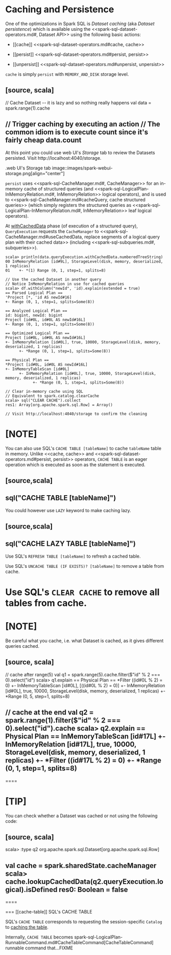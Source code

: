 # Caching and Persistence

One of the optimizations in Spark SQL is *Dataset caching* (aka *Dataset persistence*) which is available using the <<spark-sql-dataset-operators.md#, Dataset API>> using the following basic actions:

* [[cache]] <<spark-sql-dataset-operators.md#cache, cache>>

* [[persist]] <<spark-sql-dataset-operators.md#persist, persist>>

* [[unpersist]] <<spark-sql-dataset-operators.md#unpersist, unpersist>>

`cache` is simply `persist` with `MEMORY_AND_DISK` storage level.

[source, scala]
----
// Cache Dataset -- it is lazy and so nothing really happens
val data = spark.range(1).cache

// Trigger caching by executing an action
// The common idiom is to execute count since it's fairly cheap
data.count
----

At this point you could use web UI's *Storage* tab to review the Datasets persisted. Visit http://localhost:4040/storage.

.web UI's Storage tab
image::images/spark-webui-storage.png[align="center"]

`persist` uses <<spark-sql-CacheManager.md#, CacheManager>> for an in-memory cache of structured queries (and <<spark-sql-LogicalPlan-InMemoryRelation.md#, InMemoryRelation>> logical operators), and is used to <<spark-sql-CacheManager.md#cacheQuery, cache structured queries>> (which simply registers the structured queries as <<spark-sql-LogicalPlan-InMemoryRelation.md#, InMemoryRelation>> leaf logical operators).

At [withCachedData](QueryExecution.md#withCachedData) phase (of execution of a structured query), `QueryExecution` requests the `CacheManager` to <<spark-sql-CacheManager.md#useCachedData, replace segments of a logical query plan with their cached data>> (including <<spark-sql-subqueries.md#, subqueries>>).

```
scala> println(data.queryExecution.withCachedData.numberedTreeString)
00 InMemoryRelation [id#9L], StorageLevel(disk, memory, deserialized, 1 replicas)
01    +- *(1) Range (0, 1, step=1, splits=8)
```

```
// Use the cached Dataset in another query
// Notice InMemoryRelation in use for cached queries
scala> df.withColumn("newId", 'id).explain(extended = true)
== Parsed Logical Plan ==
'Project [*, 'id AS newId#16]
+- Range (0, 1, step=1, splits=Some(8))

== Analyzed Logical Plan ==
id: bigint, newId: bigint
Project [id#0L, id#0L AS newId#16L]
+- Range (0, 1, step=1, splits=Some(8))

== Optimized Logical Plan ==
Project [id#0L, id#0L AS newId#16L]
+- InMemoryRelation [id#0L], true, 10000, StorageLevel(disk, memory, deserialized, 1 replicas)
      +- *Range (0, 1, step=1, splits=Some(8))

== Physical Plan ==
*Project [id#0L, id#0L AS newId#16L]
+- InMemoryTableScan [id#0L]
      +- InMemoryRelation [id#0L], true, 10000, StorageLevel(disk, memory, deserialized, 1 replicas)
            +- *Range (0, 1, step=1, splits=Some(8))

// Clear in-memory cache using SQL
// Equivalent to spark.catalog.clearCache
scala> sql("CLEAR CACHE").collect
res1: Array[org.apache.spark.sql.Row] = Array()

// Visit http://localhost:4040/storage to confirm the cleaning
```

[NOTE]
====
You can also use SQL's `CACHE TABLE [tableName]` to cache `tableName` table in memory. Unlike <<cache, cache>> and <<spark-sql-dataset-operators.md#persist, persist>> operators, `CACHE TABLE` is an eager operation which is executed as soon as the statement is executed.

[source,scala]
----
sql("CACHE TABLE [tableName]")
----

You could however use `LAZY` keyword to make caching lazy.

[source,scala]
----
sql("CACHE LAZY TABLE [tableName]")
----

Use SQL's `REFRESH TABLE [tableName]` to refresh a cached table.

Use SQL's `UNCACHE TABLE (IF EXISTS)? [tableName]` to remove a table from cache.

Use SQL's `CLEAR CACHE` to remove all tables from cache.
====

[NOTE]
====
Be careful what you cache, i.e. what Dataset is cached, as it gives different queries cached.

[source, scala]
----
// cache after range(5)
val q1 = spark.range(5).cache.filter($"id" % 2 === 0).select("id")
scala> q1.explain
== Physical Plan ==
*Filter ((id#0L % 2) = 0)
+- InMemoryTableScan [id#0L], [((id#0L % 2) = 0)]
      +- InMemoryRelation [id#0L], true, 10000, StorageLevel(disk, memory, deserialized, 1 replicas)
            +- *Range (0, 5, step=1, splits=8)

// cache at the end
val q2 = spark.range(1).filter($"id" % 2 === 0).select("id").cache
scala> q2.explain
== Physical Plan ==
InMemoryTableScan [id#17L]
   +- InMemoryRelation [id#17L], true, 10000, StorageLevel(disk, memory, deserialized, 1 replicas)
         +- *Filter ((id#17L % 2) = 0)
            +- *Range (0, 1, step=1, splits=8)
----
====

[TIP]
====
You can check whether a Dataset was cached or not using the following code:

[source, scala]
----
scala> :type q2
org.apache.spark.sql.Dataset[org.apache.spark.sql.Row]

val cache = spark.sharedState.cacheManager
scala> cache.lookupCachedData(q2.queryExecution.logical).isDefined
res0: Boolean = false
----
====

=== [[cache-table]] SQL's CACHE TABLE

SQL's `CACHE TABLE` corresponds to requesting the session-specific `Catalog` to [caching the table](Catalog.md#cacheTable).

Internally, `CACHE TABLE` becomes spark-sql-LogicalPlan-RunnableCommand.md#CacheTableCommand[CacheTableCommand] runnable command that...FIXME
